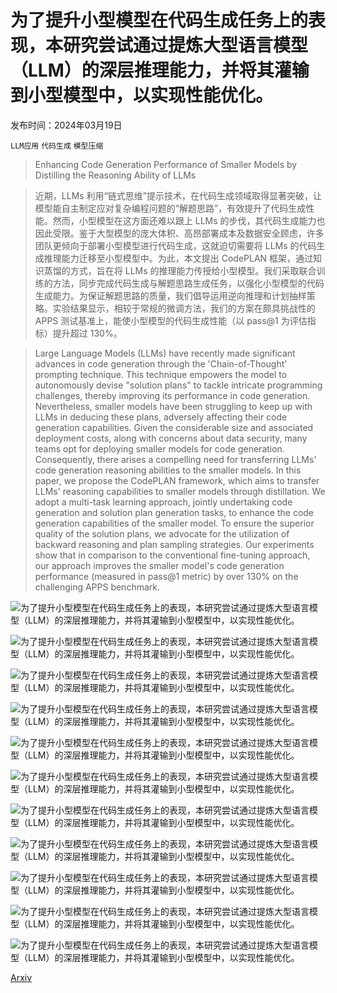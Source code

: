 # 为了提升小型模型在代码生成任务上的表现，本研究尝试通过提炼大型语言模型（LLM）的深层推理能力，并将其灌输到小型模型中，以实现性能优化。

发布时间：2024年03月19日

`LLM应用` `代码生成` `模型压缩`

> Enhancing Code Generation Performance of Smaller Models by Distilling the Reasoning Ability of LLMs

> 近期，LLMs 利用“链式思维”提示技术，在代码生成领域取得显著突破，让模型能自主制定应对复杂编程问题的“解题思路”，有效提升了代码生成性能。然而，小型模型在这方面还难以跟上 LLMs 的步伐，其代码生成能力也因此受限。鉴于大型模型的庞大体积、高昂部署成本及数据安全顾虑，许多团队更倾向于部署小型模型进行代码生成，这就迫切需要将 LLMs 的代码生成推理能力迁移至小型模型中。为此，本文提出 CodePLAN 框架，通过知识蒸馏的方式，旨在将 LLMs 的推理能力传授给小型模型。我们采取联合训练的方法，同步完成代码生成与解题思路生成任务，以强化小型模型的代码生成能力。为保证解题思路的质量，我们倡导运用逆向推理和计划抽样策略。实验结果显示，相较于常规的微调方法，我们的方案在颇具挑战性的 APPS 测试基准上，能使小型模型的代码生成性能（以 pass@1 为评估指标）提升超过 130%。

> Large Language Models (LLMs) have recently made significant advances in code generation through the 'Chain-of-Thought' prompting technique. This technique empowers the model to autonomously devise "solution plans" to tackle intricate programming challenges, thereby improving its performance in code generation. Nevertheless, smaller models have been struggling to keep up with LLMs in deducing these plans, adversely affecting their code generation capabilities. Given the considerable size and associated deployment costs, along with concerns about data security, many teams opt for deploying smaller models for code generation. Consequently, there arises a compelling need for transferring LLMs' code generation reasoning abilities to the smaller models. In this paper, we propose the CodePLAN framework, which aims to transfer LLMs' reasoning capabilities to smaller models through distillation. We adopt a multi-task learning approach, jointly undertaking code generation and solution plan generation tasks, to enhance the code generation capabilities of the smaller model. To ensure the superior quality of the solution plans, we advocate for the utilization of backward reasoning and plan sampling strategies. Our experiments show that in comparison to the conventional fine-tuning approach, our approach improves the smaller model's code generation performance (measured in pass@1 metric) by over 130% on the challenging APPS benchmark.

![为了提升小型模型在代码生成任务上的表现，本研究尝试通过提炼大型语言模型（LLM）的深层推理能力，并将其灌输到小型模型中，以实现性能优化。](../../../paper_images/2403.13271/x1.png)

![为了提升小型模型在代码生成任务上的表现，本研究尝试通过提炼大型语言模型（LLM）的深层推理能力，并将其灌输到小型模型中，以实现性能优化。](../../../paper_images/2403.13271/x2.png)

![为了提升小型模型在代码生成任务上的表现，本研究尝试通过提炼大型语言模型（LLM）的深层推理能力，并将其灌输到小型模型中，以实现性能优化。](../../../paper_images/2403.13271/x3.png)

![为了提升小型模型在代码生成任务上的表现，本研究尝试通过提炼大型语言模型（LLM）的深层推理能力，并将其灌输到小型模型中，以实现性能优化。](../../../paper_images/2403.13271/x4.png)

![为了提升小型模型在代码生成任务上的表现，本研究尝试通过提炼大型语言模型（LLM）的深层推理能力，并将其灌输到小型模型中，以实现性能优化。](../../../paper_images/2403.13271/x5.png)

![为了提升小型模型在代码生成任务上的表现，本研究尝试通过提炼大型语言模型（LLM）的深层推理能力，并将其灌输到小型模型中，以实现性能优化。](../../../paper_images/2403.13271/x6.png)

![为了提升小型模型在代码生成任务上的表现，本研究尝试通过提炼大型语言模型（LLM）的深层推理能力，并将其灌输到小型模型中，以实现性能优化。](../../../paper_images/2403.13271/x7.png)

![为了提升小型模型在代码生成任务上的表现，本研究尝试通过提炼大型语言模型（LLM）的深层推理能力，并将其灌输到小型模型中，以实现性能优化。](../../../paper_images/2403.13271/x8.png)

![为了提升小型模型在代码生成任务上的表现，本研究尝试通过提炼大型语言模型（LLM）的深层推理能力，并将其灌输到小型模型中，以实现性能优化。](../../../paper_images/2403.13271/x9.png)

![为了提升小型模型在代码生成任务上的表现，本研究尝试通过提炼大型语言模型（LLM）的深层推理能力，并将其灌输到小型模型中，以实现性能优化。](../../../paper_images/2403.13271/x10.png)

![为了提升小型模型在代码生成任务上的表现，本研究尝试通过提炼大型语言模型（LLM）的深层推理能力，并将其灌输到小型模型中，以实现性能优化。](../../../paper_images/2403.13271/x11.png)

[Arxiv](https://arxiv.org/abs/2403.13271)